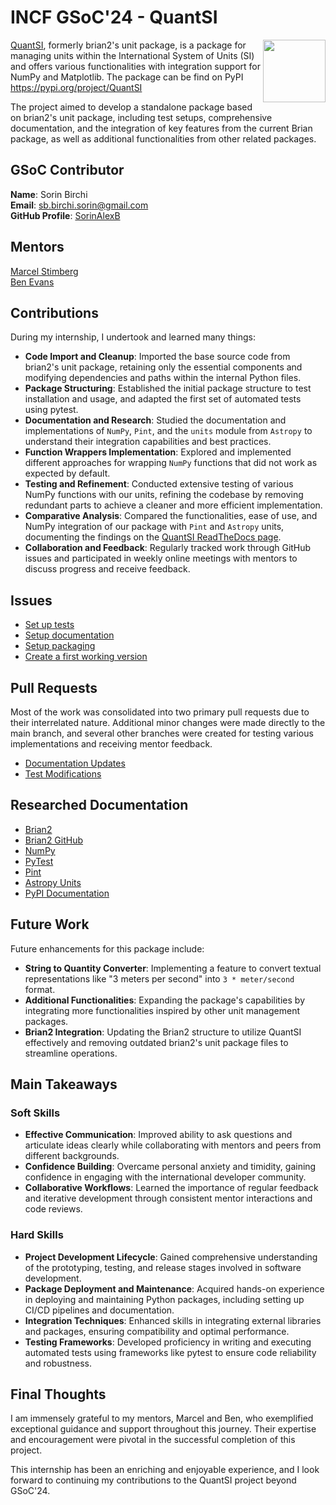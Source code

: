 # INCF GSoC'24 - QuantSI
<img width="100px" src="https://summerofcode.withgoogle.com/assets/media/gsoc-generic-badge.svg" align="right"/>

[QuantSI](https://github.com/brian-team/QuantSI), formerly brian2's unit package, is a package for managing units within the International System of Units (SI) and offers various functionalities with integration support for NumPy and Matplotlib. The package can be find on PyPI https://pypi.org/project/QuantSI

The project aimed to develop a standalone package based on brian2's unit package, including test setups, comprehensive documentation, and the integration of key features from the current Brian package, as well as additional functionalities from other related packages.

## GSoC Contributor

**Name**: Sorin Birchi  
**Email**: <sb.birchi.sorin@gmail.com>  
**GitHub Profile**: [SorinAlexB](https://github.com/SorinAlexB)

## Mentors

[Marcel Stimberg](https://github.com/mstimberg)  
[Ben Evans](https://github.com/bdevans)

## Contributions

During my internship, I undertook and learned many things:

- **Code Import and Cleanup**: Imported the base source code from brian2's unit package, retaining only the essential components and modifying dependencies and paths within the internal Python files.
- **Package Structuring**: Established the initial package structure to test installation and usage, and adapted the first set of automated tests using pytest.
- **Documentation and Research**: Studied the documentation and implementations of `NumPy`, `Pint`, and the `units` module from `Astropy` to understand their integration capabilities and best practices.
- **Function Wrappers Implementation**: Explored and implemented different approaches for wrapping `NumPy` functions that did not work as expected by default.
- **Testing and Refinement**: Conducted extensive testing of various NumPy functions with our units, refining the codebase by removing redundant parts to achieve a cleaner and more efficient implementation.
- **Comparative Analysis**: Compared the functionalities, ease of use, and NumPy integration of our package with `Pint` and `Astropy` units, documenting the findings on the [QuantSI ReadTheDocs page](https://quantsi.readthedocs.io/en/latest/).
- **Collaboration and Feedback**: Regularly tracked work through GitHub issues and participated in weekly online meetings with mentors to discuss progress and receive feedback.

## Issues

- [Set up tests](https://github.com/brian-team/QuantSI/issues/1)
- [Setup documentation](https://github.com/brian-team/QuantSI/issues/2)
- [Setup packaging](https://github.com/brian-team/QuantSI/issues/3)
- [Create a first working version](https://github.com/brian-team/QuantSI/issues/4)

## Pull Requests

Most of the work was consolidated into two primary pull requests due to their interrelated nature. Additional minor changes were made directly to the main branch, and several other branches were created for testing various implementations and receiving mentor feedback.

- [Documentation Updates](https://github.com/brian-team/QuantSI/pull/5)
- [Test Modifications](https://github.com/brian-team/QuantSI/pull/6)

## Researched Documentation

- [Brian2](https://brian2.readthedocs.io/en/stable/)
- [Brian2 GitHub](https://github.com/brian-team/brian2)
- [NumPy](https://numpy.org/)
- [PyTest](https://docs.pytest.org/en/stable/)
- [Pint](https://pint.readthedocs.io/en/stable/)
- [Astropy Units](https://docs.astropy.org/en/stable/units/)
- [PyPI Documentation](https://docs.pypi.org/trusted-publishers/creating-a-project-through-oidc/)

## Future Work

Future enhancements for this package include:

- **String to Quantity Converter**: Implementing a feature to convert textual representations like "3 meters per second" into `3 * meter/second` format.
- **Additional Functionalities**: Expanding the package's capabilities by integrating more functionalities inspired by other unit management packages.
- **Brian2 Integration**: Updating the Brian2 structure to utilize QuantSI effectively and removing outdated brian2's unit package files to streamline operations.

## Main Takeaways

### Soft Skills

- **Effective Communication**: Improved ability to ask questions and articulate ideas clearly while collaborating with mentors and peers from different backgrounds.
- **Confidence Building**: Overcame personal anxiety and timidity, gaining confidence in engaging with the international developer community.
- **Collaborative Workflows**: Learned the importance of regular feedback and iterative development through consistent mentor interactions and code reviews.

### Hard Skills

- **Project Development Lifecycle**: Gained comprehensive understanding of the prototyping, testing, and release stages involved in software development.
- **Package Deployment and Maintenance**: Acquired hands-on experience in deploying and maintaining Python packages, including setting up CI/CD pipelines and documentation.
- **Integration Techniques**: Enhanced skills in integrating external libraries and packages, ensuring compatibility and optimal performance.
- **Testing Frameworks**: Developed proficiency in writing and executing automated tests using frameworks like pytest to ensure code reliability and robustness.

## Final Thoughts

I am immensely grateful to my mentors, Marcel and Ben, who exemplified exceptional guidance and support throughout this journey. Their expertise and encouragement were pivotal in the successful completion of this project.

This internship has been an enriching and enjoyable experience, and I look forward to continuing my contributions to the QuantSI project beyond GSoC'24.
